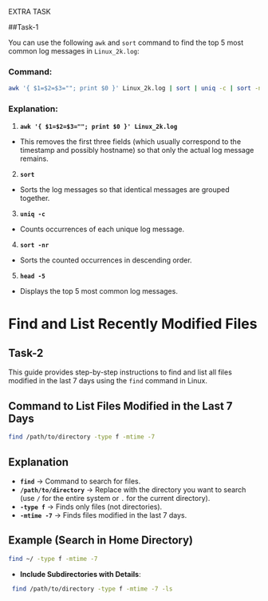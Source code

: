 EXTRA TASK

##Task-1

You can use the following `awk` and `sort` command to find the top 5 most common log messages in `Linux_2k.log`:  

### **Command:**
```bash
awk '{ $1=$2=$3=""; print $0 }' Linux_2k.log | sort | uniq -c | sort -nr | head -5
```

### **Explanation:**
1. **`awk '{ $1=$2=$3=""; print $0 }' Linux_2k.log`**  
- This removes the first three fields (which usually correspond to the timestamp and possibly hostname) so that only the actual log message remains.
   
2. **`sort`**  
- Sorts the log messages so that identical messages are grouped together.

3. **`uniq -c`**  
- Counts occurrences of each unique log message.

4. **`sort -nr`**  
 - Sorts the counted occurrences in descending order.

5. **`head -5`**  
- Displays the top 5 most common log messages.

# Find and List Recently Modified Files

## Task-2
 
This guide provides step-by-step instructions to find and list all files modified in the last 7 days using the `find` command in Linux.

## Command to List Files Modified in the Last 7 Days
```bash
find /path/to/directory -type f -mtime -7
```

## Explanation
- **`find`** → Command to search for files.
- **`/path/to/directory`** → Replace with the directory you want to search (use `/` for the entire system or `.` for the current directory).
- **`-type f`** → Finds only files (not directories).
- **`-mtime -7`** → Finds files modified in the last 7 days.

## Example (Search in Home Directory)
```bash
find ~/ -type f -mtime -7
```


- **Include Subdirectories with Details**:
 ```bash
  find /path/to/directory -type f -mtime -7 -ls
  ```


